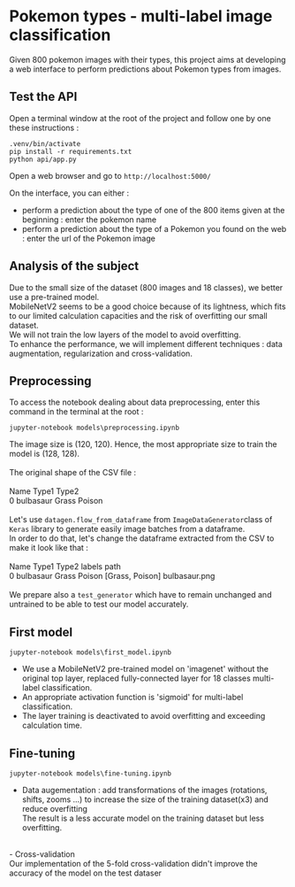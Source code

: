 # Pokemon types - multi-label image classification

Given 800 pokemon images with their types, this project aims at developing a web interface to perform predictions about Pokemon types from images.

## Test the API

Open a terminal window at the root of the project and follow one by one these instructions :
```
.venv/bin/activate
pip install -r requirements.txt
python api/app.py
```

Open a web browser and go to `http://localhost:5000/`

On the interface, you can either :
- perform a prediction about the type of one of the 800 items given at the beginning : enter the pokemon name
- perform a prediction about the type of a Pokemon you found on the web : enter the url of the Pokemon image

## Analysis of the subject

Due to the small size of the dataset (800 images and 18 classes), we better use a pre-trained model.
<br>MobileNetV2 seems to be a good choice because of its lightness, which fits to our limited calculation capacities and the risk of overfitting our small dataset.
<br>We will not train the low layers of the model to avoid overfitting.
<br>To enhance the performance, we will implement different techniques : data augmentation, regularization and cross-validation.

## Preprocessing

To access the notebook dealing about data preprocessing, enter this command in the terminal at the root :
```
jupyter-notebook models\preprocessing.ipynb
```
The image size is (120, 120). Hence, the most appropriate size to train the model is (128, 128).
<br><br>
The original shape of the CSV file :
<br><br>
Name	Type1	Type2
<br>
0	bulbasaur	Grass	Poison
<br><br>
Let's use `datagen.flow_from_dataframe` from `ImageDataGenerator`class of `Keras` library to generate easily image batches from a dataframe.
<br>In order to do that, let's change the dataframe extracted from the CSV to make it look like that :
<br><br>
Name	Type1	Type2	labels	path
<br>
0	bulbasaur	Grass	Poison	[Grass, Poison]	bulbasaur.png
<br><br>
We prepare also a `test_generator` which have to remain unchanged and untrained to be able to test our model accurately.

## First model

```
jupyter-notebook models\first_model.ipynb
```
- We use a MobileNetV2 pre-trained model on 'imagenet' without the original top layer, replaced fully-connected layer for 18 classes multi-label classification.
- An appropriate activation function is 'sigmoid' for multi-label classification.
- The layer training is deactivated to avoid overfitting and exceeding calculation time.

## Fine-tuning

```
jupyter-notebook models\fine-tuning.ipynb
```
- Data augementation : add transformations of the images (rotations, shifts, zooms ...) to increase the size of the training dataset(x3) and reduce overfitting<br>The result is a less accurate model on the training dataset but less overfitting.
<br>
- Cross-validation<br>Our implementation of the 5-fold cross-validation didn't improve the accuracy of the model on the test dataser
